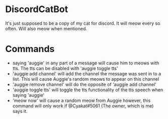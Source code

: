 # DiscordCatBot
It's just supposed to be a copy of my cat for discord. It will meow every so often. Will also meow when mentioned.
# Commands
* saying 'auggie' in any part of a message will cause him to meows with tts. The tts can be disabled with 'auggie toggle tts'
* 'auggie add channel' will add the channel the message was sent in to a list. This will cause Auggie's random meows to appear on this channel
* 'auggie remove channel' will do the opposite of 'auggie add channel'
* 'auggie toggle tts' will toggle the tts functionality of the tts speech when saying 'auggie'
* 'meow now' will cause a random meow from Auggie however, this command will only work if @Cyakat#5061 (The owner, which is me) says it.
